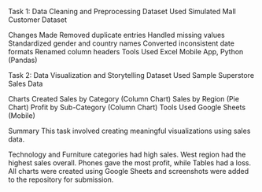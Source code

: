 Task 1: Data Cleaning and Preprocessing
Dataset Used
Simulated Mall Customer Dataset

Changes Made
Removed duplicate entries
Handled missing values
Standardized gender and country names
Converted inconsistent date formats
Renamed column headers
Tools Used
Excel Mobile App, Python (Pandas)


Task 2: Data Visualization and Storytelling Dataset Used Sample Superstore Sales Data

Charts Created Sales by Category (Column Chart) Sales by Region (Pie Chart) Profit by Sub-Category (Column Chart) Tools Used Google Sheets (Mobile)

Summary This task involved creating meaningful visualizations using sales data.

Technology and Furniture categories had high sales. West region had the highest sales overall. Phones gave the most profit, while Tables had a loss. All charts were created using Google Sheets and screenshots were added to the repository for submission.



